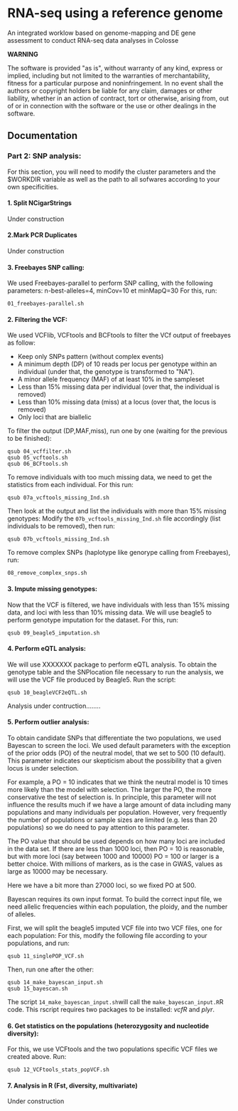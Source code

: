 # RNA-seq using a reference genome

An integrated worklow based on genome-mapping and DE gene assessment to conduct RNA-seq data analyses in Colosse


**WARNING**

The software is provided "as is", without warranty of any kind, express or implied, including but not limited to the warranties of merchantability, fitness for a particular purpose and noninfringement. In no event shall the authors or copyright holders be liable for any claim, damages or other liability, whether in an action of contract, tort or otherwise, arising from, out of or in connection with the software or the use or other dealings in the software.


## Documentation


### Part 2: SNP analysis:

For this section, you will need to modify the cluster parameters and the $WORKDIR variable as well as the path to all sofwares according to your own specificities.


#### 1. Split NCigarStrings

Under construction


#### 2.Mark PCR Duplicates

Under construction


#### 3. Freebayes SNP calling:

We used Freebayes-parallel to perform SNP calling, with the following parameters: n-best-alleles=4, minCov=10 et minMapQ=30
For this, run:

```shell
01_freebayes-parallel.sh
```


 

#### 2. Filtering the VCF:

We used VCFlib, VCFtools and BCFtools to filter the VCf output of freebayes as follow:
* Keep only SNPs pattern (without complex events)
* A minimum depth (DP) of 10 reads per locus per genotype within an individual (under that, the genotype is transformed to "NA").
* A minor allele frequency (MAF) of at least 10% in the sampleset
* Less than 15% missing data per individual (over that, the individual is removed)
* Less than 10% missing data (miss) at a locus (over that, the locus is removed)
* Only loci that are biallelic

 

To filter the output (DP,MAF,miss), run one by one (waiting for the previous to be finished):
```shell
qsub 04_vcffilter.sh
qsub 05_vcftools.sh
qsub 06_BCFtools.sh
```

To remove individuals with too much missing data, we need to get the statistics from each individual.
For this run:

 

```shell
qsub 07a_vcftools_missing_Ind.sh
```
 

Then look at the output and list the individuals with more than 15% missing genotypes:
Modify the `07b_vcftools_missing_Ind.sh` file accordingly (list individuals to be removed), then run:
 

```shell
qsub 07b_vcftools_missing_Ind.sh
```
 

To remove complex SNPs (haplotype like genorype calling from Freebayes), run:

 
```shell
08_remove_complex_snps.sh
```


#### 3. Impute missing genotypes:

Now that the VCF is filtered, we have individuals with less than 15% missing data, and loci with less than 10% missing data.
We will use beagle5 to perform genotype imputation for the dataset.
For this, run:

 
```shell
qsub 09_beagle5_imputation.sh
```

 
#### 4. Perform eQTL analysis:

We will use XXXXXXX package to perform eQTL analysis.
To obtain the genotype table and the SNPlocation file necessary to run the analysis, we will use the VCF file produced by Beagle5. Run the script:
 
 
```shell
qsub 10_beagleVCF2eQTL.sh
```

Analysis under contruction........

 
 
#### 5. Perform outlier analysis:

To obtain candidate SNPs that differentiate the two populations, we used Bayescan to screen the loci.
We used default parameters with the exception of the prior odds (PO) of the neutral model, that we set to 500 (10 default). 
This parameter indicates our skepticism about the possibility that a given locus is under selection. 

For example, a PO = 10 indicates that we think the neutral model is 10 times more likely than the model with selection. The larger the PO, the more conservative the test of selection is. In principle, this parameter will not influence the results much if we have a large amount of data including many populations and many individuals per population. However, very frequently the number of populations or sample sizes are limited (e.g. less than 20 populations) so we do need to pay attention to this parameter.

The PO value that should be used depends on how many loci are included in the data set. If there are less than 1000 loci, then PO = 10 is reasonable, but with more loci (say between 1000 and 10000) PO = 100 or larger is a better choice. With millions of markers, as is the case in GWAS, values as large as 10000 may be necessary.

Here we have a bit more than 27000 loci, so we fixed PO at 500.

Bayescan requires its own input format. To build the correct input file, we need allelic frequencies within each population, the ploidy, and the number of alleles.

First, we will split the beagle5 imputed VCF file into two VCF files, one for each population:
For this, modify the following file according to your populations, and run:

 
```shell
qsub 11_singlePOP_VCF.sh
```

Then, run one after the other:

 
```shell
qsub 14_make_bayescan_input.sh
qsub 15_bayescan.sh
```

The script `14_make_bayescan_input.sh`will call the `make_bayescan_input.R`R code. This rscript requires two packages to be installed: *vcfR* and *plyr*.


#### 6. Get statistics on the populations (heterozygosity and nucleotide diversity):

For this, we use VCFtools and the two populations specific VCF files we created above.
Run:

 
```shell
qsub 12_VCFtools_stats_popVCF.sh
```


#### 7. Analysis in R (Fst, diversity, multivariate)

Under construction




